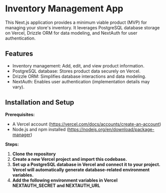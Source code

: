 # Inventory Management App

This Next.js application provides a minimum viable product (MVP) for managing your store's inventory. It leverages PostgreSQL database storage on Vercel, Drizzle ORM for data modeling, and NextAuth for user authentication.

## Features

* Inventory management: Add, edit, and view product information.
* PostgreSQL database: Stores product data securely on Vercel.
* Drizzle ORM: Simplifies database interactions and data modeling.
* NextAuth: Enables user authentication (implementation details may vary).

## Installation and Setup

**Prerequisites:**

* A Vercel account (https://vercel.com/docs/accounts/create-an-account)
* Node.js and npm installed (https://nodejs.org/en/download/package-manager)

**Steps:**

1. **Clone the repository**
2. **Create a new Vercel project and import this codebase.**
3. **Set up a PostgreSQL database in Vercel and connect it to your project. Vercel will automatically generate database-related environment variables.**
4. **Add the following environment variables in Vercel NEXTAUTH_SECRET and NEXTAUTH_URL**

